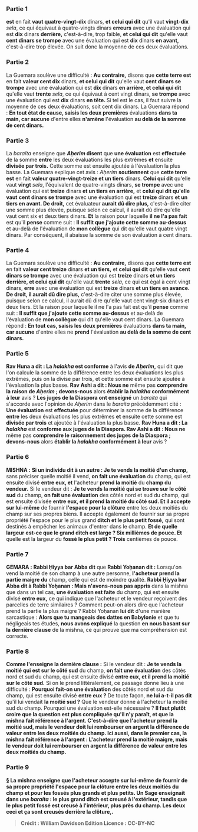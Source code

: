 
### Partie 1
<b>est</b> en fait <b>vaut quatre-vingt-dix</b> dinars, <b>et celui qui dit</b> qu'il vaut <b>vingt-dix</b> <i>sela</i>, ce qui équivaut à quatre-vingts dinars <b>erreurs</b> avec une évaluation qui est <b>dix</b> dinars <b>derrière,</b> c'est-à-dire, trop faible, <b>et celui qui dit</b> qu'elle vaut <b>cent dinars se trompe</b> avec une évaluation qui est <b>dix</b> dinars <b>en avant,</b> c'est-à-dire trop élevée. On suit donc la moyenne de ces deux évaluations.

### Partie 2
La Guemara soulève une difficulté : <b>Au contraire,</b> disons que <b>cette terre est</b> en fait <b>valeur cent dix</b> dinars, <b>et celui qui dit</b> qu'elle vaut <b>cent dinars se trompe</b> avec une évaluation qui est <b>dix</b> dinars <b>en arrière, et celui qui dit</b> qu'elle vaut <b>trente</b> <i>sela</i>, ce qui équivaut à cent vingt dinars, <b>se trompe</b> avec une évaluation qui est <b>dix</b> dinars <b>en tête. </b> Si tel est le cas, il faut suivre la moyenne de ces deux évaluations, soit cent dix dinars. La Guemara répond : <b>En tout état de cause, saisis les deux premières</b> évaluations <b>dans ta main, car aucune</b> d'entre elles <b>n'amène</b> l'évaluation <b>au delà de la somme de cent dinars.</b>

### Partie 3
La <i>baraïta</i> enseigne que <b><i>Aḥerim</i> disent</b> que <b>une évaluation</b> est <b>effectuée</b> de la somme <b>entre</b> les deux évaluations les plus extrêmes <b>et</b> ensuite <b>divisée par trois.</b> Cette somme est ensuite ajoutée à l'évaluation la plus basse. La Guemara explique cet avis : <i>Aḥerim</i> <b>soutiennent</b> que <b>cette terre est</b> en fait <b>valeur quatre-vingt-treize et un tiers</b> dinars. <b>Celui qui dit</b> qu'elle vaut <b>vingt</b> <i>sela</i>, l'équivalent de quatre-vingts dinars, <b>se trompe</b> avec une évaluation qui est <b>treize</b> dinars <b>et un tiers en arrière,</b> et <b>celui qui dit qu'elle vaut</b> <b>cent dinars se trompe</b> avec une évaluation qui est <b>treize</b> dinars <b>et un tiers en avant. De droit,</b> cet évaluateur <b>aurait dû dire plus,</b> c'est-à-dire citer une somme plus élevée, puisque selon ce calcul, il aurait dû dire qu'elle vaut cent six et deux tiers dinars. <b>Et</b> la raison pour laquelle <b>il ne l'a pas fait</b> est qu'il <b>pense</b> comme suit : <b>Il suffit que j'ajoute cette somme au-dessus</b> et au-delà de l'évaluation de <b>mon collègue</b> qui dit qu'elle vaut quatre vingt dinars. Par conséquent, il abaisse la somme de son évaluation à cent dinars.

### Partie 4
La Guemara soulève une difficulté : <b>Au contraire,</b> disons que <b>cette terre est</b> en fait <b>valeur cent treize</b> dinars <b>et un tiers,</b> et <b>celui qui dit</b> qu'elle vaut <b>cent dinars se trompe</b> avec une évaluation qui est <b>treize</b> dinars <b>et un tiers derrière, et celui qui dit</b> qu'elle vaut <b>trente</b> <i>sela</i>, ce qui est égal à cent vingt dinars, <b>erre</b> avec une évaluation qui est <b>treize</b> dinars <b>et un tiers en avance. De droit, il aurait dû dire plus,</b> c'est-à-dire citer une somme plus élevée, puisque selon ce calcul, il aurait dû dire qu'elle vaut cent vingt-six dinars et deux tiers. Et la raison pour laquelle il ne l'a pas fait est qu'il <b>pense</b> comme suit : <b>Il suffit que j'ajoute cette somme au-dessus</b> et au-delà de l'évaluation de <b>mon collègue</b> qui dit qu'elle vaut cent dinars. La Guemara répond : <b>En tout cas, saisis les deux premières</b> évaluations <b>dans ta main, car aucune</b> d'entre elles ne <b>prend</b> l'évaluation <b>au delà de la somme de cent dinars.</b>

### Partie 5
<b>Rav Huna a dit : La <i>halakha</i> est conforme</b> à l'avis <b>de <i>Aḥerim</i>,</b> qui dit que l'on calcule la somme de la différence entre les deux évaluations les plus extrêmes, puis on la divise par trois, et cette somme est ensuite ajoutée à l'évaluation la plus basse. <b>Rav Ashi a dit : Nous ne</b> même pas <b>comprendre la raison de <i>Aḥerim</i> ; devons-nous</b> alors <b>établir la <i>halakha</i> conformément à leur</b> avis ? <b>Les juges de la Diaspora ont enseigné</b> un <i>baraita</i> qui s'accorde avec l'opinion de <i>Aḥerim</i> dans le <i>baraita</i> précédemment cité : <b>Une évaluation</b> est <b>effectuée</b> pour déterminer la somme de la différence <b>entre</b> les deux évaluations les plus extrêmes <b>et</b> ensuite cette somme est <b>divisée par trois</b> et ajoutée à l'évaluation la plus basse. <b>Rav Huna a dit : La <i>halakha</i></b> est <b>conforme aux juges de la Diaspora. Rav Ashi a dit : Nous ne</b> même pas <b>comprendre le raisonnement des juges de la Diaspora ; devons-nous</b> alors <b>établir la <i>halakha</i> conformément à leur</b> avis ?

### Partie 6
<strong>MISHNA :</strong> <b>Si un individu dit à un autre : Je te vends la moitié d'un champ,</b> sans préciser quelle moitié il vend, <b>on fait une évaluation</b> du champ, qui est ensuite divisé <b>entre eux, et</b> l'acheteur <b>prend la moitié</b> du <b>champ du vendeur.</b> Si le vendeur dit : <b>Je te vends la moitié qui se trouve sur le côté sud</b> du champ, <b>on fait une évaluation</b> des côtés nord et sud du champ, qui est ensuite divisée <b>entre eux, et il prend la moitié du côté sud. Et il accepte sur lui-même</b> de fournir <b>l'espace pour la clôture</b> entre les deux moitiés du champ sur ses propres biens. Il accepte également de fournir sur sa propre propriété l'espace pour le plus grand <b>ditch et le plus petit fossé,</b> qui sont destinés à empêcher les animaux d'entrer dans le champ. <b>Et de quelle largeur</b> <b>est-ce que le grand <b>ditch</b> est large ? Six millièmes de pouce. Et</b> quelle est la largeur du <b>fossé le plus petit ? Trois</b> centièmes de pouce.

### Partie 7
<strong>GEMARA :</strong> <b>Rabbi Ḥiyya bar Abba dit</b> que <b>Rabbi Yoḥanan dit :</b> Lorsqu'on vend la moitié de son champ à une autre personne, <b>l'acheteur prend la partie maigre du</b> champ, celle qui est de moindre qualité. <b>Rabbi Ḥiyya bar Abba dit à Rabbi Yoḥanan : Mais n'avons-nous pas appris</b> dans la mishna que dans un tel cas, <b>une évaluation est faite</b> du champ, qui est ensuite divisé <b>entre eux,</b> ce qui indique que l'acheteur et le vendeur reçoivent des parcelles de terre similaires ? Comment peut-on alors dire que l'acheteur prend la partie la plus maigre ? Rabbi Yoḥanan <b>lui dit</b> d'une manière sarcastique : <b>Alors que tu mangeais des dattes en Babylonie</b> et que tu négligeais tes études, <b>nous avons expliqué</b> la question <b>en nous basant sur la dernière clause</b> de la mishna, ce qui prouve que ma compréhension est correcte.

### Partie 8
<b>Comme l'enseigne la dernière clause :</b> Si le vendeur dit : <b>Je te vends la moitié qui est sur le côté sud</b> du champ, <b>on fait une évaluation</b> des côtés nord et sud du champ, qui est ensuite divisé <b>entre eux, et il prend la moitié sur le côté sud.</b> Si on le prend littéralement, ce passage donne lieu à une difficulté : <b>Pourquoi fait-on une évaluation</b> des côtés nord et sud du champ, qui est ensuite divisé <b>entre eux ?</b> De toute façon, <b>ne lui a-t-il pas dit</b> qu'il lui vendait <b>la moitié sud ?</b> Que le vendeur donne à l'acheteur la moitié sud du champ. Pourquoi une évaluation est-elle nécessaire ? <b>Il faut plutôt croire que la question est plus compliquée qu'il n'y paraît, et que la mishna fait référence <b>à l'argent.</b> C'est-à-dire que l'acheteur prend la moitié sud, mais le vendeur doit lui rembourser en argent la différence de valeur entre les deux moitiés du champ. <b>Ici aussi,</b> dans le premier cas, la mishna fait référence <b>à l'argent :</b> L'acheteur prend la moitié maigre, mais le vendeur doit lui rembourser en argent la différence de valeur entre les deux moitiés du champ.

### Partie 9
§ La mishna enseigne que l'acheteur <b>accepte sur lui-même</b> de fournir de sa propre propriété <b>l'espace pour la clôture</b> entre les deux moitiés du champ et pour les fossés plus grands et plus petits. Un Sage <b>enseignait</b> dans une <i>baraita</i> : le plus grand <b>ditch</b> est creusé <b>à l'extérieur, tandis que le plus petit fossé</b> est creusé <b>à l'intérieur,</b> plus près du champ. Les deux <b>ceci et ça</b> sont creusés <b>derrière la clôture,</b>.

>Crédit : William Davidson Edition
>Licence : CC-BY-NC